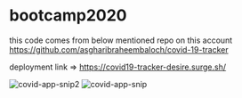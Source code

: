 # bootcamp2020

this code comes from below mentioned repo on this account
https://github.com/asgharibraheembaloch/covid-19-tracker

deployment link =>
https://covid19-tracker-desire.surge.sh/


![covid-app-snip2](https://user-images.githubusercontent.com/46741864/154484240-5e54e5f8-d8e1-4d08-9bf4-17fd96da8aec.png)
![covid-app-snip](https://user-images.githubusercontent.com/46741864/154483247-3015863b-3b06-40ae-96be-4bb1e0b446f6.png)
